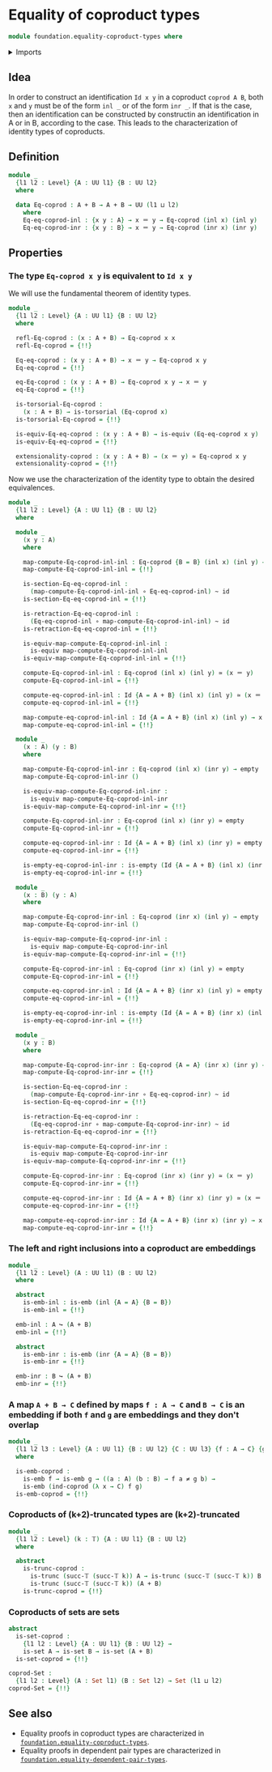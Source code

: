 # Equality of coproduct types

```agda
module foundation.equality-coproduct-types where
```

<details><summary>Imports</summary>

```agda
open import foundation.action-on-identifications-functions
open import foundation.dependent-pair-types
open import foundation.empty-types
open import foundation.fundamental-theorem-of-identity-types
open import foundation.negated-equality
open import foundation.universe-levels

open import foundation-core.contractible-types
open import foundation-core.coproduct-types
open import foundation-core.embeddings
open import foundation-core.equivalences
open import foundation-core.function-types
open import foundation-core.functoriality-dependent-pair-types
open import foundation-core.homotopies
open import foundation-core.identity-types
open import foundation-core.sets
open import foundation-core.torsorial-type-families
open import foundation-core.truncated-types
open import foundation-core.truncation-levels
```

</details>

## Idea

In order to construct an identification `Id x y` in a coproduct `coprod A B`,
both `x` and `y` must be of the form `inl _` or of the form `inr _`. If that is
the case, then an identification can be constructed by constructin an
identification in A or in B, according to the case. This leads to the
characterization of identity types of coproducts.

## Definition

```agda
module _
  {l1 l2 : Level} {A : UU l1} {B : UU l2}
  where

  data Eq-coprod : A + B → A + B → UU (l1 ⊔ l2)
    where
    Eq-eq-coprod-inl : {x y : A} → x ＝ y → Eq-coprod (inl x) (inl y)
    Eq-eq-coprod-inr : {x y : B} → x ＝ y → Eq-coprod (inr x) (inr y)
```

## Properties

### The type `Eq-coprod x y` is equivalent to `Id x y`

We will use the fundamental theorem of identity types.

```agda
module _
  {l1 l2 : Level} {A : UU l1} {B : UU l2}
  where

  refl-Eq-coprod : (x : A + B) → Eq-coprod x x
  refl-Eq-coprod = {!!}

  Eq-eq-coprod : (x y : A + B) → x ＝ y → Eq-coprod x y
  Eq-eq-coprod = {!!}

  eq-Eq-coprod : (x y : A + B) → Eq-coprod x y → x ＝ y
  eq-Eq-coprod = {!!}

  is-torsorial-Eq-coprod :
    (x : A + B) → is-torsorial (Eq-coprod x)
  is-torsorial-Eq-coprod = {!!}

  is-equiv-Eq-eq-coprod : (x y : A + B) → is-equiv (Eq-eq-coprod x y)
  is-equiv-Eq-eq-coprod = {!!}

  extensionality-coprod : (x y : A + B) → (x ＝ y) ≃ Eq-coprod x y
  extensionality-coprod = {!!}
```

Now we use the characterization of the identity type to obtain the desired
equivalences.

```agda
module _
  {l1 l2 : Level} {A : UU l1} {B : UU l2}
  where

  module _
    (x y : A)
    where

    map-compute-Eq-coprod-inl-inl : Eq-coprod {B = B} (inl x) (inl y) → (x ＝ y)
    map-compute-Eq-coprod-inl-inl = {!!}

    is-section-Eq-eq-coprod-inl :
      (map-compute-Eq-coprod-inl-inl ∘ Eq-eq-coprod-inl) ~ id
    is-section-Eq-eq-coprod-inl = {!!}

    is-retraction-Eq-eq-coprod-inl :
      (Eq-eq-coprod-inl ∘ map-compute-Eq-coprod-inl-inl) ~ id
    is-retraction-Eq-eq-coprod-inl = {!!}

    is-equiv-map-compute-Eq-coprod-inl-inl :
      is-equiv map-compute-Eq-coprod-inl-inl
    is-equiv-map-compute-Eq-coprod-inl-inl = {!!}

    compute-Eq-coprod-inl-inl : Eq-coprod (inl x) (inl y) ≃ (x ＝ y)
    compute-Eq-coprod-inl-inl = {!!}

    compute-eq-coprod-inl-inl : Id {A = A + B} (inl x) (inl y) ≃ (x ＝ y)
    compute-eq-coprod-inl-inl = {!!}

    map-compute-eq-coprod-inl-inl : Id {A = A + B} (inl x) (inl y) → x ＝ y
    map-compute-eq-coprod-inl-inl = {!!}

  module _
    (x : A) (y : B)
    where

    map-compute-Eq-coprod-inl-inr : Eq-coprod (inl x) (inr y) → empty
    map-compute-Eq-coprod-inl-inr ()

    is-equiv-map-compute-Eq-coprod-inl-inr :
      is-equiv map-compute-Eq-coprod-inl-inr
    is-equiv-map-compute-Eq-coprod-inl-inr = {!!}

    compute-Eq-coprod-inl-inr : Eq-coprod (inl x) (inr y) ≃ empty
    compute-Eq-coprod-inl-inr = {!!}

    compute-eq-coprod-inl-inr : Id {A = A + B} (inl x) (inr y) ≃ empty
    compute-eq-coprod-inl-inr = {!!}

    is-empty-eq-coprod-inl-inr : is-empty (Id {A = A + B} (inl x) (inr y))
    is-empty-eq-coprod-inl-inr = {!!}

  module _
    (x : B) (y : A)
    where

    map-compute-Eq-coprod-inr-inl : Eq-coprod (inr x) (inl y) → empty
    map-compute-Eq-coprod-inr-inl ()

    is-equiv-map-compute-Eq-coprod-inr-inl :
      is-equiv map-compute-Eq-coprod-inr-inl
    is-equiv-map-compute-Eq-coprod-inr-inl = {!!}

    compute-Eq-coprod-inr-inl : Eq-coprod (inr x) (inl y) ≃ empty
    compute-Eq-coprod-inr-inl = {!!}

    compute-eq-coprod-inr-inl : Id {A = A + B} (inr x) (inl y) ≃ empty
    compute-eq-coprod-inr-inl = {!!}

    is-empty-eq-coprod-inr-inl : is-empty (Id {A = A + B} (inr x) (inl y))
    is-empty-eq-coprod-inr-inl = {!!}

  module _
    (x y : B)
    where

    map-compute-Eq-coprod-inr-inr : Eq-coprod {A = A} (inr x) (inr y) → x ＝ y
    map-compute-Eq-coprod-inr-inr = {!!}

    is-section-Eq-eq-coprod-inr :
      (map-compute-Eq-coprod-inr-inr ∘ Eq-eq-coprod-inr) ~ id
    is-section-Eq-eq-coprod-inr = {!!}

    is-retraction-Eq-eq-coprod-inr :
      (Eq-eq-coprod-inr ∘ map-compute-Eq-coprod-inr-inr) ~ id
    is-retraction-Eq-eq-coprod-inr = {!!}

    is-equiv-map-compute-Eq-coprod-inr-inr :
      is-equiv map-compute-Eq-coprod-inr-inr
    is-equiv-map-compute-Eq-coprod-inr-inr = {!!}

    compute-Eq-coprod-inr-inr : Eq-coprod (inr x) (inr y) ≃ (x ＝ y)
    compute-Eq-coprod-inr-inr = {!!}

    compute-eq-coprod-inr-inr : Id {A = A + B} (inr x) (inr y) ≃ (x ＝ y)
    compute-eq-coprod-inr-inr = {!!}

    map-compute-eq-coprod-inr-inr : Id {A = A + B} (inr x) (inr y) → x ＝ y
    map-compute-eq-coprod-inr-inr = {!!}
```

### The left and right inclusions into a coproduct are embeddings

```agda
module _
  {l1 l2 : Level} (A : UU l1) (B : UU l2)
  where

  abstract
    is-emb-inl : is-emb (inl {A = A} {B = B})
    is-emb-inl = {!!}

  emb-inl : A ↪ (A + B)
  emb-inl = {!!}

  abstract
    is-emb-inr : is-emb (inr {A = A} {B = B})
    is-emb-inr = {!!}

  emb-inr : B ↪ (A + B)
  emb-inr = {!!}
```

### A map `A + B → C` defined by maps `f : A → C` and `B → C` is an embedding if both `f` and `g` are embeddings and they don't overlap

```agda
module _
  {l1 l2 l3 : Level} {A : UU l1} {B : UU l2} {C : UU l3} {f : A → C} {g : B → C}
  where

  is-emb-coprod :
    is-emb f → is-emb g → ((a : A) (b : B) → f a ≠ g b) →
    is-emb (ind-coprod (λ x → C) f g)
  is-emb-coprod = {!!}
```

### Coproducts of (k+2)-truncated types are (k+2)-truncated

```agda
module _
  {l1 l2 : Level} (k : 𝕋) {A : UU l1} {B : UU l2}
  where

  abstract
    is-trunc-coprod :
      is-trunc (succ-𝕋 (succ-𝕋 k)) A → is-trunc (succ-𝕋 (succ-𝕋 k)) B →
      is-trunc (succ-𝕋 (succ-𝕋 k)) (A + B)
    is-trunc-coprod = {!!}
```

### Coproducts of sets are sets

```agda
abstract
  is-set-coprod :
    {l1 l2 : Level} {A : UU l1} {B : UU l2} →
    is-set A → is-set B → is-set (A + B)
  is-set-coprod = {!!}

coprod-Set :
  {l1 l2 : Level} (A : Set l1) (B : Set l2) → Set (l1 ⊔ l2)
coprod-Set = {!!}
```

## See also

- Equality proofs in coproduct types are characterized in
  [`foundation.equality-coproduct-types`](foundation.equality-coproduct-types.md).
- Equality proofs in dependent pair types are characterized in
  [`foundation.equality-dependent-pair-types`](foundation.equality-dependent-pair-types.md).
